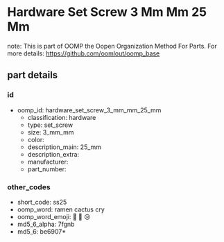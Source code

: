 # Hardware Set Screw 3 Mm Mm 25 Mm  

note: This is part of OOMP the Oopen Organization Method For Parts. For more details: https://github.com/oomlout/oomp_base

##  part details





### id
* oomp_id: hardware_set_screw_3_mm_mm_25_mm
  * classification: hardware
  * type: set_screw
  * size: 3_mm_mm
  * color: 
  * description_main: 25_mm
  * description_extra: 
  * manufacturer: 
  * part_number: 

### other_codes
* short_code: ss25
* oomp_word: ramen cactus cry
* oomp_word_emoji: :ramen: :cactus: :cry:
* md5_6_alpha: 7fgnb
* md5_6: be6907* 